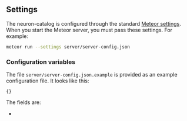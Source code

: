 ## Settings

The neuron-catalog is configured through the standard [Meteor
settings](http://docs.meteor.com/#/full/meteor_settings). When you
start the Meteor server, you must pass these settings. For example:

```bash
meteor run --settings server/server-config.json
```

### Configuration variables

The file `server/server-config.json.example` is provided as an example
configuration file. It looks like this:

```
{}
```

The fields are:

-
